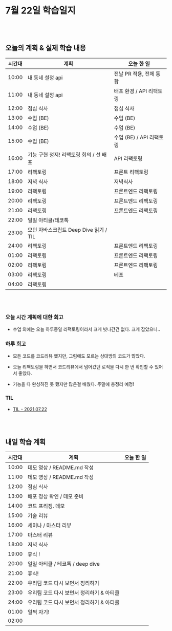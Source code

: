# 7월 22일 학습일지

<br/>
<br/>

## 오늘의 계획 & 실제 학습 내용

| 시간대 | 계획                                    | 오늘 한 일               |
| ------ | --------------------------------------- | ------------------------ |
| 10:00  | 내 동네 설정 api                        | 전날 PR 적용, 전체 통합  |
| 11:00  | 내 동네 설정 api                        | 배포 환경 / API 리팩토링 |
| 12:00  | 점심 식사                               | 점심 식사                |
| 13:00  | 수업 (BE)                               | 수업 (BE)                |
| 14:00  | 수업 (BE)                               | 수업 (BE)                |
| 15:00  | 수업 (BE)                               | 수업 (BE) / API 리팩토링 |
| 16:00  | 기능 구현 정지! 리팩토링 회의 / 선 배포 | API 리팩토링             |
| 17:00  | 리팩토링                                | 프론트 리팩토링          |
| 18:00  | 저녁 식사                               | 저녁식사                 |
| 19:00  | 리팩토링                                | 프론트엔드 리팩토링      |
| 20:00  | 리팩토링                                | 프론트엔드 리팩토링      |
| 21:00  | 리팩토링                                | 프론트엔드 리팩토링      |
| 22:00  | 일일 아티클/테코톡                      |                          |
| 23:00  | 모던 자바스크립트 Deep Dive 읽기 / TIL  |                          |
| 24:00  | 리팩토링                                | 프론트엔드 리팩토링      |
| 01:00  | 리팩토링                                | 프론트엔드 리팩토링      |
| 02:00  | 리팩토링                                | 프론트엔드 리팩토링      |
| 03:00  | 리팩토링                                | 베포                     |
| 04:00  | 리팩토링                                |                          |

<br/>
<br/>

### 오늘 시간 계획에 대한 회고

- 수업 외에는 오늘 하루종일 리팩토링이라서 크게 빗나간건 없다. 크게 잡았으니..

### 하루 회고

- 모든 코드를 코드리뷰 했지만, 그럼에도 모르는 상대방의 코드가 많았다.

- 오늘 리팩토링을 하면서 코드리뷰에서 넘어갔던 로직을 다시 한 번 확인할 수 있어서 좋았다.

- 기능을 다 완성하진 못 했지만 많은걸 배웠다. 주말에 총정리 예정!

### TIL

- [TIL - 2021.07.22](https://velog.io/@jjuny546/TIL-2021.07.22)

<br/>
<br/>

## 내일 학습 계획

| 시간대 | 계획                                      | 오늘 한 일 |
| ------ | ----------------------------------------- | ---------- |
| 10:00  | 데모 영상 / README.md 작성                |            |
| 11:00  | 데모 영상 / README.md 작성                |            |
| 12:00  | 점심 식사                                 |            |
| 13:00  | 배포 정상 확인 / 데모 준비                |            |
| 14:00  | 코드 프리징. 데모                         |            |
| 15:00  | 기술 리뷰                                 |            |
| 16:00  | 세미나 / 마스터 리뷰                      |            |
| 17:00  | 마스터 리뷰                               |            |
| 18:00  | 저녁 식사                                 |            |
| 19:00  | 휴식 !                                    |            |
| 20:00  | 일일 아티클 / 테코톡 / deep dive          |            |
| 21:00  | 휴식!                                     |            |
| 22:00  | 우리팀 코드 다시 보면서 정리하기          |            |
| 23:00  | 우리팀 코드 다시 보면서 정리하기 & 아티클 |            |
| 24:00  | 우리팀 코드 다시 보면서 정리하기 & 아티클 |            |
| 01:00  | 일찍 자기!                                |            |
| 02:00  |                                           |            |
